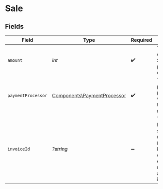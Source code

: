 # Sale


## Fields

| Field                                                                                                                      | Type                                                                                                                       | Required                                                                                                                   | Description                                                                                                                |
| -------------------------------------------------------------------------------------------------------------------------- | -------------------------------------------------------------------------------------------------------------------------- | -------------------------------------------------------------------------------------------------------------------------- | -------------------------------------------------------------------------------------------------------------------------- |
| `amount`                                                                                                                   | *int*                                                                                                                      | :heavy_check_mark:                                                                                                         | The amount of the sale. Should be passed in cents.                                                                         |
| `paymentProcessor`                                                                                                         | [Components\PaymentProcessor](../../Models/Components/PaymentProcessor.md)                                                 | :heavy_check_mark:                                                                                                         | The payment processor via which the sale was made.                                                                         |
| `invoiceId`                                                                                                                | *?string*                                                                                                                  | :heavy_minus_sign:                                                                                                         | The invoice ID of the sale. Can be used as a idempotency key – only one sale event can be recorded for a given invoice ID. |